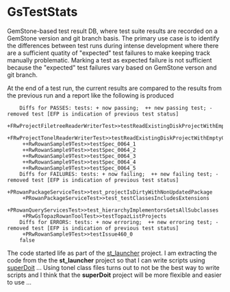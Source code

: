 # GsTestStats

GemStone-based test result DB, where test suite results are recorded on a GemStone version and git branch basis. The primary use case is to identify the differences between test runs during intense development where there are a sufficient quatity of "expected" test failures to make keeping track manually problematic. Marking a test as expected failure is not sufficient because the "expected" test failures vary based on GemStone verson and git branch.

At the end of a test run, the current results are compared to the results from the previous run and a report like the following is produced
```
    Diffs for PASSES: tests: + now passing;  ++ new passing test; - removed test [EFP is indication of previous test status]
     +FRwProjectFiletreeReaderWriterTest>>testReadExistingDiskProjectWithEmptyClassExtension
     +FRwProjectTonelReaderWriterTest>>testReadExistingDiskProjectWithEmptyClassExtension
     ++RwRowanSample9Test>>testSpec_0064_1
     ++RwRowanSample9Test>>testSpec_0064_2
     ++RwRowanSample9Test>>testSpec_0064_3
     ++RwRowanSample9Test>>testSpec_0064_4
     ++RwRowanSample9Test>>testSpec_0064_5
    Diffs for FAILURES: tests: + now failing;  ++ new failing test; - removed test [EFP is indication of previous test status]
     +PRowanPackageServiceTest>>test_projectIsDirtyWithNonUpdatedPackage
     +PRowanPackageServiceTest>>test_testClassesIncludesExtensions
     +PRowanQueryServicesTest>>test_hierarchyImplementorsGetsAllSubclasses
     +PRwGsTopazRowanToolTest>>testTopazListProjects
    Diffs for ERRORS: tests: + now erroring;  ++ new erroring test; - removed test [EFP is indication of previous test status]
     +PRwRowanSample9Test>>testIssue460_0
    false
```

The code started life as part of the [st_launcher](https://github.com/dalehenrich/st_launcher) project. I am extracting the code from the the **st_launcher** project so that I can write scripts using [superDoit](https://github.com/dalehenrich/superDoit) ... Using tonel class files turns out to not be the best way to write scripts and I think that the **superDoit** project will be more flexible and easier to use ... 
